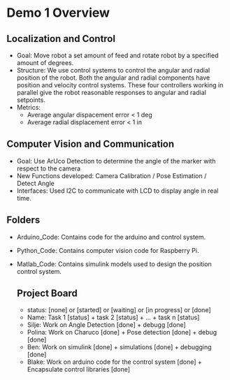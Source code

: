 # Demo 1 Overview

## Localization and Control
- Goal: Move robot a set amount of feed and rotate robot by a specified amount of degrees.
- Structure: We use control systems to control the angular and radial position of the robot. Both the angular and radial components have position and velocity control systems. These four controllers working in parallel give the robot reasonable responses to angular and radial setpoints.
- Metrics:
  - Average angular dispacement error < 1 deg
  - Average radial displacement error < 1 in

## Computer Vision and Communication
- Goal: Use ArUco Detection to determine the angle of the marker with respect to the camera
- New Functions developed: Camera Calibration / Pose Estimation / Detect Angle
- Interfaces: Used I2C to communicate with LCD to display angle in real time.

## Folders
- Arduino_Code: Contains code for the arduino and control system. 
- Python_Code: Contains computer vision code for Raspberry Pi.
- Matlab_Code: Contains simulink models used to design the position control system.

  ## Project Board
  - status: [none] or [started] or [waiting] or [in progress] or [done]
  - Name: Task 1 [status] + task 2 [status] + ... + task n [status]
  - Silje: Work on Angle Detection [done] + debugg [done]
  - Polina: Work on Charuco [done] + Pose detection [done] + debug [done]
  - Ben: Work on simulink [done] + simulations [done] + debugging [done]
  - Blake: Work on arduino code for the control system [done] + Encapsulate control libraries [done]
  
